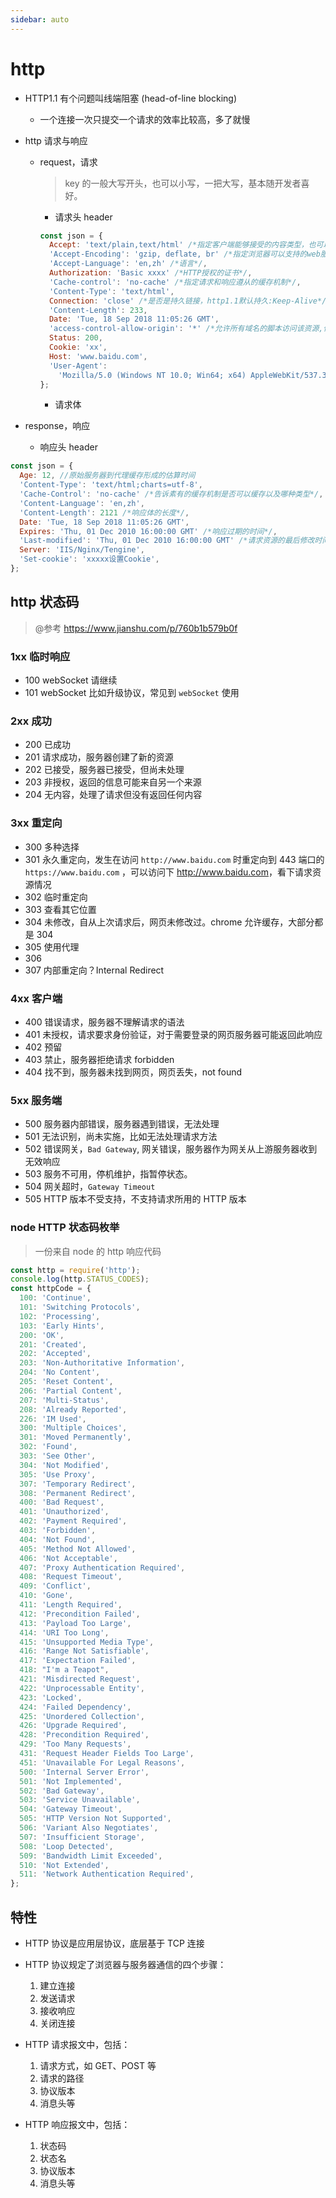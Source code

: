 ```yaml
---
sidebar: auto
---
```


# http

- HTTP1.1 有个问题叫线端阻塞 (head-of-line blocking)

    - 一个连接一次只提交一个请求的效率比较高，多了就慢

- http 请求与响应
    - request，请求
      > key 的一般大写开头，也可以小写，一把大写，基本随开发者喜好。
        - 请求头 header

      ```js
      const json = {
        Accept: 'text/plain,text/html' /*指定客户端能够接受的内容类型，也可以是星号  */,
        'Accept-Encoding': 'gzip, deflate, br' /*指定浏览器可以支持的web服务器返回内容压缩编码类型。*/,
        'Accept-Language': 'en,zh' /*语言*/,
        Authorization: 'Basic xxxx' /*HTTP授权的证书*/,
        'Cache-control': 'no-cache' /*指定请求和响应遵从的缓存机制*/,
        'Content-Type': 'text/html',
        Connection: 'close' /*是否是持久链接，http1.1默认持久:Keep-Alive*/,
        'Content-Length': 233,
        Date: 'Tue, 18 Sep 2018 11:05:26 GMT',
        'access-control-allow-origin': '*' /*允许所有域名的脚本访问该资源,保护静态资源么*/,
        Status: 200,
        Cookie: 'xx',
        Host: 'www.baidu.com',
        'User-Agent':
          'Mozilla/5.0 (Windows NT 10.0; Win64; x64) AppleWebKit/537.36 (KHTML, like Gecko) Chrome/69.0.3497.92 Safari/537.36' /*浏览器特征编码*/,
      };
      ```

        - 请求体

- response，响应
    - 响应头 header

```js
const json = {
  Age: 12, //原始服务器到代理缓存形成的估算时间
  'Content-Type': 'text/html;charts=utf-8',
  'Cache-Control': 'no-cache' /*告诉素有的缓存机制是否可以缓存以及哪种类型*/,
  'Content-Language': 'en,zh',
  'Content-Length': 2121 /*响应体的长度*/,
  Date: 'Tue, 18 Sep 2018 11:05:26 GMT',
  Expires: 'Thu, 01 Dec 2010 16:00:00 GMT' /*响应过期的时间*/,
  'Last-modified': 'Thu, 01 Dec 2010 16:00:00 GMT' /*请求资源的最后修改时间*/,
  Server: 'IIS/Nginx/Tengine',
  'Set-cookie': 'xxxxx设置Cookie',
};
```

## http 状态码

> @参考 <https://www.jianshu.com/p/760b1b579b0f>

### 1xx 临时响应

- 100 webSocket 请继续
- 101 webSocket 比如升级协议，常见到 `webSocket` 使用

### 2xx 成功

- 200 已成功
- 201 请求成功，服务器创建了新的资源
- 202 已接受，服务器已接受，但尚未处理
- 203 非授权，返回的信息可能来自另一个来源
- 204 无内容，处理了请求但没有返回任何内容

### 3xx 重定向

- 300 多种选择
- 301 永久重定向，发生在访问 `http://www.baidu.com` 时重定向到 443 端口的 `https://www.baidu.com`
  ，可以访问下 <http://www.baidu.com>，看下请求资源情况
- 302 临时重定向
- 303 查看其它位置
- 304 未修改，自从上次请求后，网页未修改过。chrome 允许缓存，大部分都是 304
- 305 使用代理
- 306
- 307 内部重定向？Internal Redirect

### 4xx 客户端

- 400 错误请求，服务器不理解请求的语法
- 401 未授权，请求要求身份验证，对于需要登录的网页服务器可能返回此响应
- 402 预留
- 403 禁止，服务器拒绝请求 forbidden
- 404 找不到，服务器未找到网页，网页丢失，not found

### 5xx 服务端

- 500 服务器内部错误，服务器遇到错误，无法处理
- 501 无法识别，尚未实施，比如无法处理请求方法
- 502 错误网关，`Bad Gateway`, 网关错误，服务器作为网关从上游服务器收到无效响应
- 503 服务不可用，停机维护，指暂停状态。
- 504 网关超时，`Gateway Timeout`
- 505 HTTP 版本不受支持，不支持请求所用的 HTTP 版本

### node HTTP 状态码枚举

> 一份来自 node 的 http 响应代码

```js
const http = require('http');
console.log(http.STATUS_CODES);
const httpCode = {
  100: 'Continue',
  101: 'Switching Protocols',
  102: 'Processing',
  103: 'Early Hints',
  200: 'OK',
  201: 'Created',
  202: 'Accepted',
  203: 'Non-Authoritative Information',
  204: 'No Content',
  205: 'Reset Content',
  206: 'Partial Content',
  207: 'Multi-Status',
  208: 'Already Reported',
  226: 'IM Used',
  300: 'Multiple Choices',
  301: 'Moved Permanently',
  302: 'Found',
  303: 'See Other',
  304: 'Not Modified',
  305: 'Use Proxy',
  307: 'Temporary Redirect',
  308: 'Permanent Redirect',
  400: 'Bad Request',
  401: 'Unauthorized',
  402: 'Payment Required',
  403: 'Forbidden',
  404: 'Not Found',
  405: 'Method Not Allowed',
  406: 'Not Acceptable',
  407: 'Proxy Authentication Required',
  408: 'Request Timeout',
  409: 'Conflict',
  410: 'Gone',
  411: 'Length Required',
  412: 'Precondition Failed',
  413: 'Payload Too Large',
  414: 'URI Too Long',
  415: 'Unsupported Media Type',
  416: 'Range Not Satisfiable',
  417: 'Expectation Failed',
  418: "I'm a Teapot",
  421: 'Misdirected Request',
  422: 'Unprocessable Entity',
  423: 'Locked',
  424: 'Failed Dependency',
  425: 'Unordered Collection',
  426: 'Upgrade Required',
  428: 'Precondition Required',
  429: 'Too Many Requests',
  431: 'Request Header Fields Too Large',
  451: 'Unavailable For Legal Reasons',
  500: 'Internal Server Error',
  501: 'Not Implemented',
  502: 'Bad Gateway',
  503: 'Service Unavailable',
  504: 'Gateway Timeout',
  505: 'HTTP Version Not Supported',
  506: 'Variant Also Negotiates',
  507: 'Insufficient Storage',
  508: 'Loop Detected',
  509: 'Bandwidth Limit Exceeded',
  510: 'Not Extended',
  511: 'Network Authentication Required',
};
```

## 特性

- HTTP 协议是应用层协议，底层基于 TCP 连接

- HTTP 协议规定了浏览器与服务器通信的四个步骤：
    1. 建立连接
    2. 发送请求
    3. 接收响应
    4. 关闭连接

- HTTP 请求报文中，包括：
    1. 请求方式，如 GET、POST 等
    2. 请求的路径
    3. 协议版本
    4. 消息头等

- HTTP 响应报文中，包括：

    1. 状态码
    2. 状态名
    3. 协议版本
    4. 消息头等

